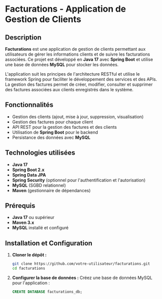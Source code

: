 # Facturations - Application de Gestion de Clients

## Description
**Facturations** est une application de gestion de clients permettant aux utilisateurs de gérer les informations clients et de suivre les facturations associées. Ce projet est développé en **Java 17** avec **Spring Boot** et utilise une base de données **MySQL** pour stocker les données.

L'application suit les principes de l'architecture RESTful et utilise le framework Spring pour faciliter le développement des services et des APIs. La gestion des factures permet de créer, modifier, consulter et supprimer des factures associées aux clients enregistrés dans le système.

## Fonctionnalités
- Gestion des clients (ajout, mise à jour, suppression, visualisation)
- Gestion des factures pour chaque client
- API REST pour la gestion des factures et des clients
- Utilisation de **Spring Boot** pour le backend
- Persistance des données avec **MySQL**


## Technologies utilisées
- **Java 17**
- **Spring Boot 2.x**
- **Spring Data JPA**
- **Spring Security** (optionnel pour l'authentification et l'autorisation)
- **MySQL** (SGBD relationnel)
- **Maven** (gestionnaire de dépendances)



## Prérequis
- **Java 17** ou supérieur
- **Maven 3.x**
- **MySQL** installé et configuré


## Installation et Configuration

1. **Cloner le dépôt :**
    ```bash
    git clone https://github.com/votre-utilisateur/facturations.git
    cd facturations
    ```

2. **Configurer la base de données :**
   Créez une base de données MySQL pour l'application :
   ```sql
   CREATE DATABASE facturations_db;
